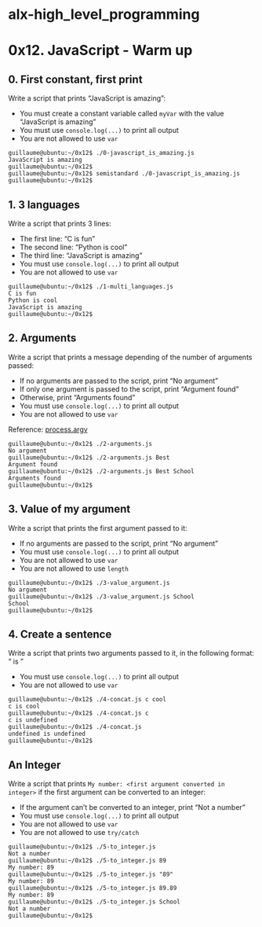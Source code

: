 # alx-high_level_programming #

# 0x12. JavaScript - Warm up #


## 0. First constant, first print ##
Write a script that prints “JavaScript is amazing”:

* You must create a constant variable called `myVar` with the value “JavaScript is amazing”
* You must use `console.log(...)` to print all output
* You are not allowed to use `var`

~~~~
guillaume@ubuntu:~/0x12$ ./0-javascript_is_amazing.js 
JavaScript is amazing
guillaume@ubuntu:~/0x12$ 
guillaume@ubuntu:~/0x12$ semistandard ./0-javascript_is_amazing.js 
guillaume@ubuntu:~/0x12$
~~~~


## 1. 3 languages ##
Write a script that prints 3 lines:

* The first line: “C is fun”
* The second line: “Python is cool”
* The third line: “JavaScript is amazing”
* You must use `console.log(...)` to print all output
* You are not allowed to use `var`

~~~~
guillaume@ubuntu:~/0x12$ ./1-multi_languages.js 
C is fun
Python is cool
JavaScript is amazing
guillaume@ubuntu:~/0x12$ 
~~~~


## 2. Arguments ##
Write a script that prints a message depending of the number of arguments passed:

* If no arguments are passed to the script, print “No argument”
* If only one argument is passed to the script, print “Argument found”
* Otherwise, print “Arguments found”
* You must use `console.log(...)` to print all output
* You are not allowed to use `var`

Reference: [process.argv](https://nodejs.org/api/process.html#process_process_argv)

~~~~
guillaume@ubuntu:~/0x12$ ./2-arguments.js 
No argument
guillaume@ubuntu:~/0x12$ ./2-arguments.js Best
Argument found
guillaume@ubuntu:~/0x12$ ./2-arguments.js Best School
Arguments found
guillaume@ubuntu:~/0x12$
~~~~


## 3. Value of my argument ##
Write a script that prints the first argument passed to it:

* If no arguments are passed to the script, print “No argument”
* You must use `console.log(...)` to print all output
* You are not allowed to use `var`
* You are not allowed to use `length`

~~~~
guillaume@ubuntu:~/0x12$ ./3-value_argument.js 
No argument
guillaume@ubuntu:~/0x12$ ./3-value_argument.js School
School
guillaume@ubuntu:~/0x12$
~~~~


## 4. Create a sentence ##
Write a script that prints two arguments passed to it, in the following format: “ is ”

* You must use `console.log(...)` to print all output
* You are not allowed to use `var`

~~~~
guillaume@ubuntu:~/0x12$ ./4-concat.js c cool
c is cool
guillaume@ubuntu:~/0x12$ ./4-concat.js c 
c is undefined
guillaume@ubuntu:~/0x12$ ./4-concat.js
undefined is undefined
guillaume@ubuntu:~/0x12$
~~~~


## An Integer ##
Write a script that prints `My number: <first argument converted in integer>` if the first argument can be converted to an integer:

* If the argument can’t be converted to an integer, print “Not a number”
* You must use `console.log(...)` to print all output
* You are not allowed to use `var`
* You are not allowed to use `try/catch`

~~~~
guillaume@ubuntu:~/0x12$ ./5-to_integer.js 
Not a number
guillaume@ubuntu:~/0x12$ ./5-to_integer.js 89
My number: 89
guillaume@ubuntu:~/0x12$ ./5-to_integer.js "89"
My number: 89
guillaume@ubuntu:~/0x12$ ./5-to_integer.js 89.89
My number: 89
guillaume@ubuntu:~/0x12$ ./5-to_integer.js School
Not a number
guillaume@ubuntu:~/0x12$
~~~~
